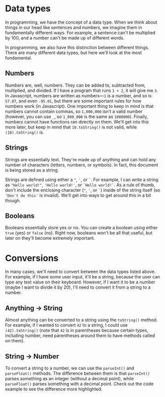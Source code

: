 # Data types

In programming, we have the concept of a data type. When we think about things in our head like sentences and numbers, we imagine them in fundamentally different ways. For example, a sentence can't be multiplied by 100, and a number can't be made up of different words.

In programming, we also have this distinction between different things. There are many different data types, but here we'll look at the most fundamental.

## Numbers

Numbers are, well, numbers. They can be added to, subtracted from, multiplied, and divided. If I have a program that runs `1 + 2`, it will give me `3`. In Javascript, numbers are written as numbers—`1` is a number, and so is `57.87`, and even `-95.01`, but there are some important rules for how numbers work (in Javascript). One important thing to keep in mind is that numbers cannot contain commas, so `1,000,000` isn't a valid number (however, you can use `_`, so `1_000_000` is the same as `1000000`). Finally, numbers cannot have functions ran directly on them. We'll get into this more later, but keep in mind that `10.toString()` is not valid, while `(10).toString()` is.

## Strings

Strings are essentially text. They're made up of anything and can hold any number of characters (letters, numbers, or symbols). In fact, this document is being stored as a string.

Strings are defined using either a `"`, `'`, or `` ` ``. For example, I can write a string as `"Hello world!"`, `'Hello world!'`, or `` `Hello world!` ``. As a rule of thumb, don't include the enclosing character (`"`, `'`, or `` ` ``) inside of the string itself (so `'Don't do this'` is invalid). We'll get into ways to get around this in a bit though.

## Booleans

Booleans essentially store yes or no. You can create a boolean using either `true` (yes) or `false` (no). Right now, booleans won't be all that useful, but later on they'll become extremely important.

# Conversions

In many cases, we'll need to convert between the data types listed above. For example, if I have some user input, it'll be a string, because the user can type any text value on their keyboard. However, if I want it to be a number (maybe I want to divide it by 20), I'll need to convert it from a string to a number.

## Anything -> String

Almost anything can be converted to a string using the `toString()` method. For example, if I wanted to convert `42` to a string, I could use `(42).toString()` (note that `42` is in parentheses because certain types, including number, need parentheses around them to have methods called on them).

## String -> Number

To convert a string to a number, we can use the `parseInt()` and `parseFloat()` methods. The difference between them is that `parseInt()` parses something as an integer (without a decimal point), while `parseFloat()` parses something with a decimal point. Check out the code example to see the difference more highlighted.
